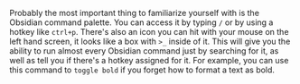 Probably the most important thing to familiarize yourself with is the Obsidian command palette. You can access it by typing `/` or by using a hotkey like `ctrl+p`. There's also an icon you can hit with your mouse on the left hand screen, it looks like a box with `>_` inside of it. This will give you the ability to run almost every Obsidian command just by searching for it, as well as tell you if there's a hotkey assigned for it. For example, you can use this command to `toggle bold` if you forget how to format a text as bold. 

